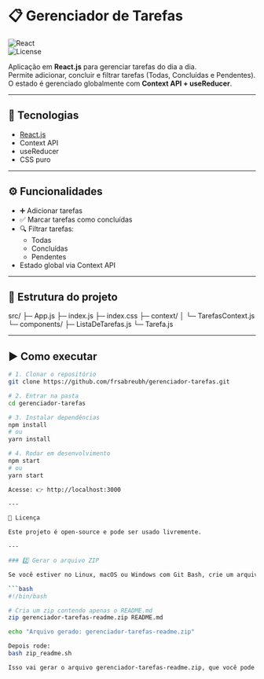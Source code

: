 # 📋 Gerenciador de Tarefas

![React](https://img.shields.io/badge/React-18.2.0-blue?logo=react&logoColor=white)  
![License](https://img.shields.io/badge/License-MIT-green)

Aplicação em **React.js** para gerenciar tarefas do dia a dia.  
Permite adicionar, concluir e filtrar tarefas (Todas, Concluídas e Pendentes).  
O estado é gerenciado globalmente com **Context API + useReducer**.

---

## 🚀 Tecnologias
- [React.js](https://react.dev/)
- Context API
- useReducer
- CSS puro

---

## ⚙️ Funcionalidades
- ➕ Adicionar tarefas  
- ✅ Marcar tarefas como concluídas  
- 🔍 Filtrar tarefas:
  - Todas
  - Concluídas
  - Pendentes  
- Estado global via Context API  

---

## 📂 Estrutura do projeto

src/
├─ App.js
├─ index.js
├─ index.css
├─ context/
│  └─ TarefasContext.js
└─ components/
   ├─ ListaDeTarefas.js
   └─ Tarefa.js

---

## ▶️ Como executar

```bash
# 1. Clonar o repositório
git clone https://github.com/frsabreubh/gerenciador-tarefas.git

# 2. Entrar na pasta
cd gerenciador-tarefas

# 3. Instalar dependências
npm install
# ou
yarn install

# 4. Rodar em desenvolvimento
npm start
# ou
yarn start

Acesse: 👉 http://localhost:3000

---

📜 Licença

Este projeto é open-source e pode ser usado livremente.

---

### 2️⃣ Gerar o arquivo ZIP

Se você estiver no Linux, macOS ou Windows com Git Bash, crie um arquivo chamado `zip_readme.sh` com este conteúdo:

```bash
#!/bin/bash

# Cria um zip contendo apenas o README.md
zip gerenciador-tarefas-readme.zip README.md

echo "Arquivo gerado: gerenciador-tarefas-readme.zip"

Depois rode:
bash zip_readme.sh

Isso vai gerar o arquivo gerenciador-tarefas-readme.zip, que você pode descompactar direto na raiz do projeto.
